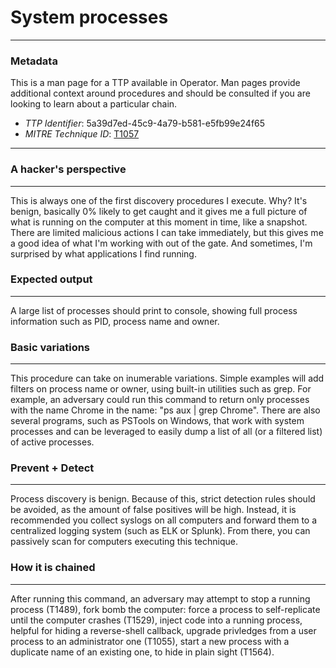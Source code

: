 
# System processes

---

### Metadata

This is a man page for a TTP available in Operator. Man pages provide additional context around procedures and should be consulted if you are looking to learn about a particular chain.

- *TTP Identifier*: 5a39d7ed-45c9-4a79-b581-e5fb99e24f65
- *MITRE Technique ID*: [T1057](https://attack.mitre.org/techniques/T1057/)

---

### A hacker's perspective

---

This is always one of the first discovery procedures I execute. Why? It's benign, basically 0% likely to get caught and it gives me a full picture of what is running on the computer at this moment in time, like a snapshot. There are limited malicious actions I can take immediately, but this gives me a good idea of what I'm working with out of the gate. And sometimes, I'm surprised by what applications I find running. 

### Expected output

---

A large list of processes should print to console, showing full process information such as PID, process name and owner. 

### Basic variations

---

This procedure can take on inumerable variations. Simple examples will add filters on process name or owner, using built-in utilities such as grep. For example, an adversary could run this command to return only processes with the name Chrome in the name: "ps aux | grep Chrome". There are also several programs, such as PSTools on Windows, that work with system processes and can be leveraged to easily dump a list of all (or a filtered list) of active processes. 

### Prevent + Detect

---

Process discovery is benign. Because of this, strict detection rules should be avoided, as the amount of false positives will be high. Instead, it is recommended you collect syslogs on all computers and forward them to a centralized logging system (such as ELK or Splunk). From there, you can passively scan for computers executing this technique. 

### How it is chained

---

After running this command, an adversary may attempt to stop a running process (T1489), fork bomb the computer: force a process to self-replicate until the computer crashes (T1529), inject code into a running process, helpful for hiding a reverse-shell callback, upgrade privledges from a user process to an administrator one (T1055), start a new process with a duplicate name of an existing one, to hide in plain sight (T1564). 
